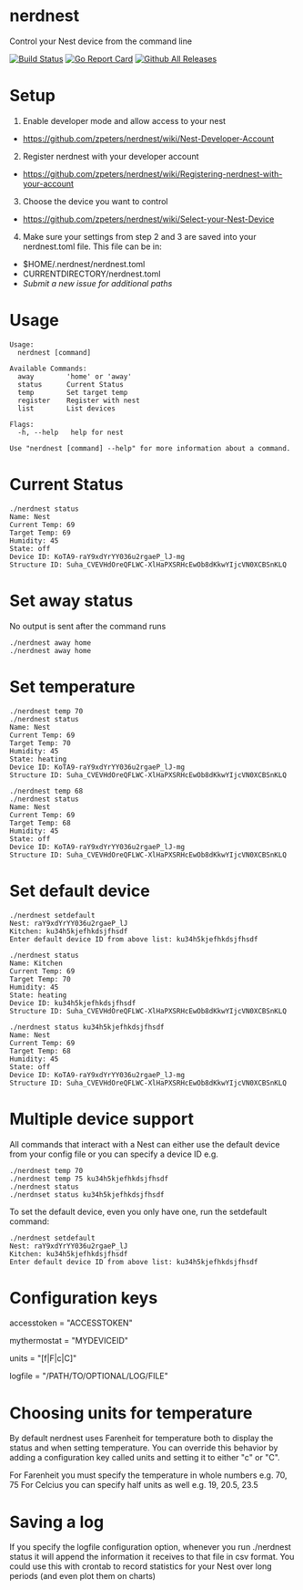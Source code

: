 # nerdnest
Control your Nest device from the command line

[![Build Status](https://travis-ci.org/zpeters/nerdnest.svg?branch=master)](https://travis-ci.org/zpeters/nerdnest)
[![Go Report Card](https://goreportcard.com/badge/github.com/zpeters/nerdnest)](https://goreportcard.com/report/github.com/zpeters/nerdnest)
[![Github All Releases](https://img.shields.io/github/downloads/zpeters/nerdnest/total.svg?style=plastic)](https://github.com/zpeters/nerdnest)

# Setup

1. Enable developer mode and allow access to your nest
  - https://github.com/zpeters/nerdnest/wiki/Nest-Developer-Account
2. Register nerdnest with your developer account
  - https://github.com/zpeters/nerdnest/wiki/Registering-nerdnest-with-your-account
3. Choose the device you want to control
  - https://github.com/zpeters/nerdnest/wiki/Select-your-Nest-Device
4. Make sure your settings from step 2 and 3 are saved into your nerdnest.toml file.  This file can be in:
  - $HOME/.nerdnest/nerdnest.toml
  - CURRENTDIRECTORY/nerdnest.toml
  - _Submit a new issue for additional paths_

# Usage
```
Usage:
  nerdnest [command]

Available Commands:
  away        'home' or 'away'
  status      Current Status
  temp        Set target temp
  register    Register with nest
  list        List devices

Flags:
  -h, --help   help for nest

Use "nerdnest [command] --help" for more information about a command.
```

# Current Status
```
./nerdnest status
Name: Nest
Current Temp: 69
Target Temp: 69
Humidity: 45
State: off
Device ID: KoTA9-raY9xdYrYY036u2rgaeP_lJ-mg
Structure ID: Suha_CVEVHdOreQFLWC-XlHaPXSRHcEwOb8dKkwYIjcVN0XCBSnKLQ
```

# Set away status
No output is sent after the command runs
```
./nerdnest away home
./nerdnest away home
 ```

# Set temperature
```
./nerdnest temp 70
./nerdnest status
Name: Nest
Current Temp: 69
Target Temp: 70
Humidity: 45
State: heating
Device ID: KoTA9-raY9xdYrYY036u2rgaeP_lJ-mg
Structure ID: Suha_CVEVHdOreQFLWC-XlHaPXSRHcEwOb8dKkwYIjcVN0XCBSnKLQ

./nerdnest temp 68
./nerdnest status
Name: Nest
Current Temp: 69
Target Temp: 68
Humidity: 45
State: off
Device ID: KoTA9-raY9xdYrYY036u2rgaeP_lJ-mg
Structure ID: Suha_CVEVHdOreQFLWC-XlHaPXSRHcEwOb8dKkwYIjcVN0XCBSnKLQ
```

# Set default device
```
./nerdnest setdefault
Nest: raY9xdYrYY036u2rgaeP_lJ
Kitchen: ku34h5kjefhkdsjfhsdf
Enter default device ID from above list: ku34h5kjefhkdsjfhsdf 

./nerdnest status
Name: Kitchen
Current Temp: 69
Target Temp: 70
Humidity: 45
State: heating
Device ID: ku34h5kjefhkdsjfhsdf
Structure ID: Suha_CVEVHdOreQFLWC-XlHaPXSRHcEwOb8dKkwYIjcVN0XCBSnKLQ

./nerdnest status ku34h5kjefhkdsjfhsdf
Name: Nest
Current Temp: 69
Target Temp: 68
Humidity: 45
State: off
Device ID: KoTA9-raY9xdYrYY036u2rgaeP_lJ-mg
Structure ID: Suha_CVEVHdOreQFLWC-XlHaPXSRHcEwOb8dKkwYIjcVN0XCBSnKLQ
```

# Multiple device support
All commands that interact with a Nest can either use the default device from your config file or you can specify a device ID
e.g.
```
./nerdnest temp 70
./nerdnest temp 75 ku34h5kjefhkdsjfhsdf
./nerdnest status
./nerdnset status ku34h5kjefhkdsjfhsdf
```
To set the default device, even you only have one, run the setdefault command:
```
./nerdnest setdefault
Nest: raY9xdYrYY036u2rgaeP_lJ
Kitchen: ku34h5kjefhkdsjfhsdf
Enter default device ID from above list: ku34h5kjefhkdsjfhsdf
```
# Configuration keys
accesstoken = "ACCESSTOKEN"

mythermostat = "MYDEVICEID"

units = "[f|F|c|C]"

logfile = "/PATH/TO/OPTIONAL/LOG/FILE"

# Choosing units for temperature
By default nerdnest uses Farenheit for temperature both to display the status and when setting temperature. You can
override this behavior by adding a configuration key called units and setting it to either "c" or "C".

For Farenheit you must specify the temperature in whole numbers e.g. 70, 75
For Celcius you can specify half units as well e.g. 19, 20.5, 23.5

# Saving a log
If you specify the logfile configuration option, whenever you run ./nerdnest status it will append the information it receives to that file in csv format.
You could use this with crontab to record statistics for your Nest over long periods (and even plot them on charts)

